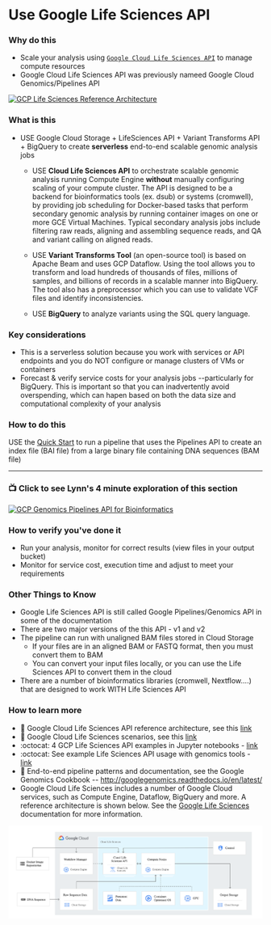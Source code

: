 # Use Google Life Sciences API


### Why do this
 - Scale your analysis using [`Google Cloud Life Sciences API`](https://cloud.google.com/life-sciences/) to manage compute resources
 - Google Cloud Life Sciences API was previously nameed Google Cloud Genomics/Pipelines API

 [![GCP Life Sciences Reference Architecture](/images/gcp-life-sciences-arch.png)]()

### What is this
 - USE Google Cloud Storage + LifeSciences API + Variant Transforms API + BigQuery to create **serverless** end-to-end scalable genomic analysis jobs

   - USE **Cloud Life Sciences API** to orchestrate scalable genomic analysis running Compute Engine **without** manually configuring scaling of your compute cluster. The API is designed to be a backend for bioinformatics tools (ex. dsub) or systems (cromwell), by providing job scheduling for Docker-based tasks that perform secondary genomic analysis by running container images on one or more GCE Virtual Machines. Typical secondary analysis jobs include filtering raw reads, aligning and assembling sequence reads, and QA and variant calling on aligned reads.

   - USE **Variant Transforms Tool** (an open-source tool) is based on Apache Beam and uses GCP Dataflow. Using the tool allows you to transform and load hundreds of thousands of files, millions of samples, and billions of records in a scalable manner into BigQuery. The tool also has a preprocessor which you can use to validate VCF files and identify inconsistencies.

   - USE **BigQuery** to analyze variants using the SQL query language.

### Key considerations
 - This is a serverless solution because you work with services or API endpoints and you do NOT configure or manage clusters of VMs or containers
 - Forecast & verify service costs for your analysis jobs --particularly for BigQuery. This is important so that you can inadvertently avoid overspending, which can hapen based on both the data size and computational complexity of your analysis

### How to do this
 USE the [Quick Start](https://cloud.google.com/genomics/quickstart) to run a pipeline that uses the Pipelines API to create an index file (BAI file) from a large binary file containing DNA sequences (BAM file)

 -----

### 📺 Click to see Lynn's 4 minute exploration of this section  
[![GCP Genomics Pipelines API for Bioinformatics](http://img.youtube.com/vi/B8RABR19n8Y/0.jpg)](http://www.youtube.com/watch?v=B8RABR19n8Y "GCP Genomics Pipelines API for Bioinformatics")

### How to verify you've done it
 - Run your analysis, monitor for correct results (view files in your output bucket)
 - Monitor for service cost, execution time and adjust to meet your requirements


### Other Things to Know
 - Google Life Sciences API is still called Google Pipelines/Genomics API in some of the documentation
 - There are two major versions of the this API - v1 and v2
 - The pipeline can run with unaligned BAM files stored in Cloud Storage
    - If your files are in an aligned BAM or FASTQ format, then you must convert them to BAM
    - You can convert your input files locally, or you can use the Life Sciences API to convert them in the cloud
 - There are a number of bioinformatics libraries (cromwell, Nextflow....) that are designed to work WITH Life Sciences API

### How to learn more
 - 📘 Google Cloud Life Sciences API reference architecture, see this [link](https://cloud.google.com/solutions/genomic-data-processing-reference-architecture)
 - 📘 Google Cloud Life Sciences scenarios, see this [link](https://cloud.google.com/genomics/docs/tutorials/)
 - :octocat: 4 GCP Life Sciences API examples in Jupyter notebooks - [link](https://github.com/googlegenomics/datalab-examples/tree/master/datalab/genomics)
 - :octocat: See example Life Sciences API usage with genomics tools - [link](https://github.com/googlegenomics/pipelines-api-examples)
 - 📘 End-to-end pipeline patterns and documentation, see the Google Genomics Cookbook -- http://googlegenomics.readthedocs.io/en/latest/
 - Google Cloud Life Sciences includes a number of Google Cloud services, such as Compute Engine, Dataflow, BigQuery and more.  A reference architecture is shown below.  See the [Google Life Sciences](https://cloud.google.com/life-sciences/) documentation for more information.

 [![life-sciences](/images/life-sciences.png)]()
